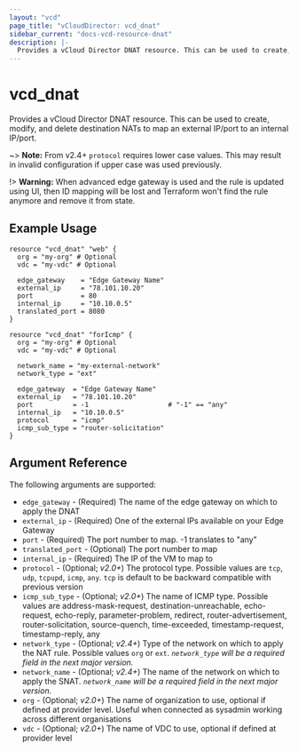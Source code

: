 ```yaml
---
layout: "vcd"
page_title: "vCloudDirector: vcd_dnat"
sidebar_current: "docs-vcd-resource-dnat"
description: |-
  Provides a vCloud Director DNAT resource. This can be used to create, modify, and delete destination NATs to map external IPs to a VM.
---
```


# vcd\_dnat

Provides a vCloud Director DNAT resource. This can be used to create, modify,
and delete destination NATs to map an external IP/port to an internal IP/port.

~> **Note:** From v2.4+ `protocol` requires lower case values. This may result in invalid configuration if upper case was used previously.

!> **Warning:** When advanced edge gateway is used and the rule is updated using UI, then ID mapping will be lost and Terraform won't find the rule anymore and remove it from state.  

## Example Usage

```hcl
resource "vcd_dnat" "web" {
  org = "my-org" # Optional
  vdc = "my-vdc" # Optional

  edge_gateway    = "Edge Gateway Name"
  external_ip     = "78.101.10.20"
  port            = 80
  internal_ip     = "10.10.0.5"
  translated_port = 8080
}

resource "vcd_dnat" "forIcmp" {
  org = "my-org" # Optional
  vdc = "my-vdc" # Optional
  
  network_name = "my-external-network"
  network_type = "ext"

  edge_gateway  = "Edge Gateway Name"
  external_ip   = "78.101.10.20"
  port          = -1                    # "-1" == "any"
  internal_ip   = "10.10.0.5"
  protocol      = "icmp"
  icmp_sub_type = "router-solicitation"
}
```

## Argument Reference

The following arguments are supported:

* `edge_gateway` - (Required) The name of the edge gateway on which to apply the DNAT
* `external_ip` - (Required) One of the external IPs available on your Edge Gateway
* `port` - (Required) The port number to map. -1 translates to "any"
* `translated_port` - (Optional) The port number to map
* `internal_ip` - (Required) The IP of the VM to map to
* `protocol` - (Optional; *v2.0+*) The protocol type. Possible values are `tcp`, `udp`, `tcpupd`, `icmp`, `any`. `tcp` is default to be backward compatible with previous version
* `icmp_sub_type` - (Optional; *v2.0+*) The name of ICMP type. Possible values are   address-mask-request, destination-unreachable, echo-request, echo-reply, parameter-problem, redirect, router-advertisement, router-solicitation, source-quench, time-exceeded, timestamp-request, timestamp-reply, any
* `network_type` - (Optional; *v2.4+*) Type of the network on which to apply the NAT rule. Possible values `org` or `ext`. *`network_type` will be a required field in the next major version.*
* `network_name` - (Optional; *v2.4+*) The name of the network on which to apply the SNAT. *`network_name` will be a required field in the next major version.*
* `org` - (Optional; *v2.0+*) The name of organization to use, optional if defined at provider level. Useful when connected as sysadmin working across different organisations
* `vdc` - (Optional; *v2.0+*) The name of VDC to use, optional if defined at provider level